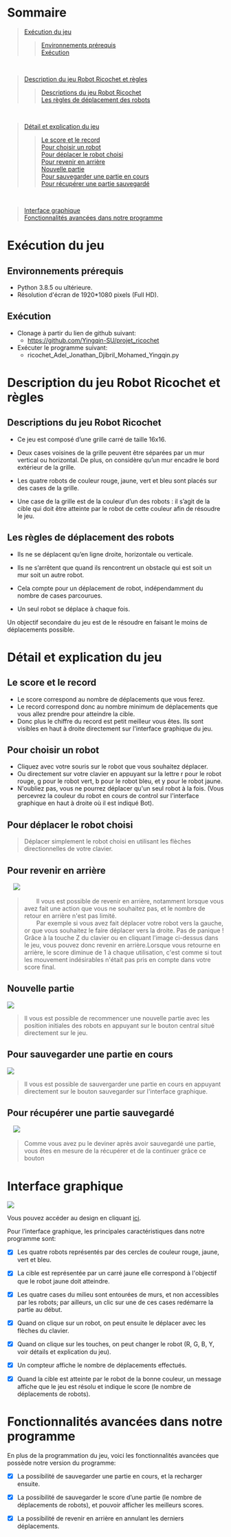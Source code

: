 # Sommaire
> [Exécution du jeu](#exécution-du-jeu)
  >>[Environnements prérequis](#environnements-prérequis)<br>[Exécution](#exécution)
<br>

> [Description du jeu Robot Ricochet et règles](#description-du-jeu-robot-ricochet-et-règles)
  >>[Descriptions du jeu Robot Ricochet](#descriptions-du-jeu-robot-ricochet)<br>[Les règles de déplacement des robots](#les-règles-de-déplacement-des-robots)
<br>

> [Détail et explication du jeu](#détail-et-explication-du-jeu)
>>[Le score et le record](#le-score-et-le-record)<br>[Pour choisir un robot](#pour-choisir-un-robot)<br>[Pour déplacer le robot choisi](#pour-déplacer-le-robot-choisi)<br>[Pour revenir en arrière](#pour-revenir-en-arrière)<br>[Nouvelle partie](#nouvelle-partie)<br>[Pour sauvegarder une partie en cours](#pour-sauvegarder-une-partie-en-cours)<br>[Pour récupérer une partie sauvegardé](#pour-récupérer-une-partie-sauvegardé)
<br>

> [Interface graphique](#interface-graphique)<br>[Fonctionnalités avancées dans notre programme](#fonctionnalités-avancées-dans-notre-programme)



# Exécution du jeu

## Environnements prérequis

- Python 3.8.5 ou ultérieure.
- Résolution d'écran de 1920*1080 pixels (Full HD).

## Exécution

- Clonage à partir du lien de github suivant:
    - https://github.com/Yingqin-SU/projet_ricochet
-  Exécuter le programme suivant:
    - ricochet_Adel_Jonathan_Djibril_Mohamed_Yingqin.py


# Description du jeu Robot Ricochet et règles

## Descriptions du jeu Robot Ricochet

- Ce jeu est composé d’une grille carré de taille 16x16.

- Deux cases voisines de la grille peuvent être séparées par un mur vertical ou horizontal. De plus, on considère qu’un mur encadre le bord extérieur de la grille. 

- Les quatre robots de couleur rouge, jaune, vert et bleu sont placés sur des cases de la grille. 

- Une case de la grille est de la couleur d’un des robots : il s’agit de la cible qui doit être atteinte par le robot de cette couleur afin de résoudre le jeu.


## Les règles de déplacement des robots

- Ils ne se déplacent qu’en ligne droite, horizontale ou verticale.

- Ils ne s’arrêtent que quand ils rencontrent un obstacle qui est soit un mur soit un autre robot.

- Cela compte pour un déplacement de robot, indépendamment du nombre de cases parcourues.

- Un seul robot se déplace à chaque fois.

Un objectif secondaire du jeu est de le résoudre en faisant le moins de déplacements possible.

# Détail et explication du jeu


## Le score et le record

- Le score correspond au nombre de déplacements que vous ferez.
- Le record correspond donc au nombre minimum de déplacements que vous allez prendre pour atteindre la cible. 
- Donc plus le chiffre du record est petit meilleur vous êtes. Ils sont visibles en haut à droite directement sur l'interface graphique du jeu.

## Pour choisir un robot

- Cliquez avec votre souris sur le robot que vous souhaitez déplacer. 
- Ou directement sur votre clavier en appuyant sur la lettre r pour le robot rouge, g pour le robot vert, b pour le robot bleu, et y pour le robot jaune. 
- N'oubliez pas, vous ne pourrez déplacer qu'un seul robot à la fois. (Vous percevrez la couleur du robot en cours de control sur l'interface graphique en haut à droite où il est indiqué Bot).

## Pour déplacer le robot choisi

> Déplacer simplement le robot choisi en utilisant les flèches directionnelles de votre clavier.

## Pour revenir en arrière

&emsp;![](img/retourne.png)
    
> &emsp;&emsp;Il vous est possible de revenir en arrière, notamment lorsque vous avez fait une action que vous ne souhaitez pas, et le nombre de retour en arrière n'est pas limité. 
<br>&emsp;&emsp;Par exemple si vous avez fait déplacer votre robot vers la gauche, or que vous souhaitez le faire déplacer vers la droite. Pas de panique ! Grâce à la touche Z du clavier ou en cliquant l'image ci-dessus dans le jeu, vous pouvez donc revenir en arrière.Lorsque vous retourne en arrière, le score diminue de 1 à chaque utilisation, c'est comme si tout les mouvement indésirables n'était pas pris en compte dans votre score final.

## Nouvelle partie

![](img/update.png)

> Il vous est possible de recommencer une nouvelle partie avec les position initiales des robots en appuyant sur le bouton central situé directement sur le jeu.


## Pour sauvegarder une partie en cours

![](img/save.png)

> Il vous est possible de sauvergarder une partie en cours en appuyant directement sur le bouton sauvegarder sur l'interface graphique.


## Pour récupérer une partie sauvegardé

&emsp;![](img/reload.png)

> Comme vous avez pu le deviner après avoir sauvegardé une partie, vous êtes en mesure de la récupérer et de la continuer grâce ce bouton 


# Interface graphique

![](img/interface.png)

Vous pouvez accéder au design en cliquant [ici](
 https://www.figma.com/file/x7RSGbecOuXXQ8LsqnKcqL/Robot-ricochet-UI?node-id=0%3A1).

Pour l’interface graphique, les principales caractéristiques dans notre programme sont:

- [X] Les quatre robots représentés par des cercles de couleur rouge, jaune, vert et bleu.

- [X] La cible est représentée par un carré jaune elle correspond à l'objectif que le robot jaune doit atteindre.

- [X] Les quatre cases du milieu sont entourées de murs, et non accessibles par les robots; par ailleurs, un clic sur une de ces cases redémarre la partie au début.

- [X] Quand on clique sur un robot, on peut ensuite le déplacer avec les flèches du clavier.

- [X] Quand on clique sur les touches, on peut changer le robot (R, G, B, Y, voir détails et explication du jeu).

- [X] Un compteur affiche le nombre de déplacements effectués.

- [X] Quand la cible est atteinte par le robot de la bonne couleur, un message affiche que le jeu est résolu et indique le score (le nombre de déplacements de robots).


# Fonctionnalités avancées dans notre programme

En plus de la programmation du jeu, voici les fonctionnalités avancées que possède notre version du programme:

- [X] La possibilité de sauvegarder une partie en cours, et la recharger ensuite.

- [X] La possibilité de sauvegarder le score d’une partie (le nombre de déplacements de robots), et pouvoir afficher les meilleurs scores.

- [X] La possibilité de revenir en arrière en annulant les derniers déplacements.